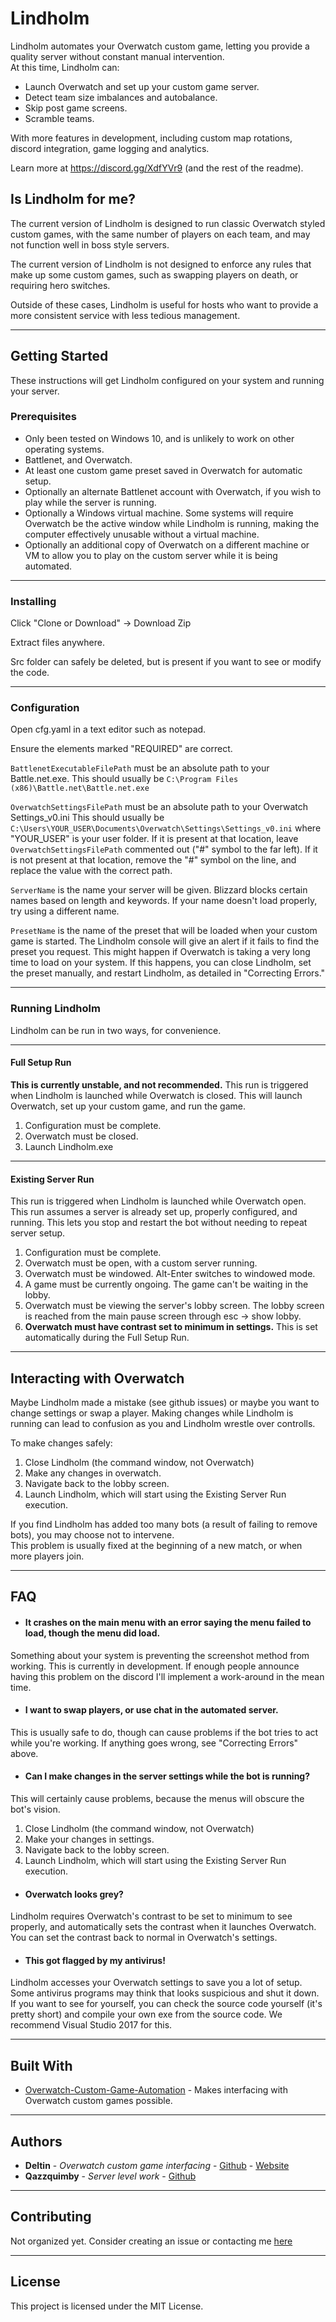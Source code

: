 # Lindholm

Lindholm automates your Overwatch custom game, letting you provide a quality server without constant manual intervention.  
At this time, Lindholm can:
- Launch Overwatch and set up your custom game server.
- Detect team size imbalances and autobalance.
- Skip post game screens.
- Scramble teams.  

With more features in development, including custom map rotations, discord integration, game logging and analytics.

Learn more at https://discord.gg/XdfYVr9 (and the rest of the readme).

## Is Lindholm for me?

The current version of Lindholm is designed to run classic Overwatch styled custom games, with the same number of players on each team, and may not function well in boss style servers.  

The current version of Lindholm is not designed to enforce any rules that make up some custom games, such as swapping players on death, or requiring hero switches.  

Outside of these cases, Lindholm is useful for hosts who want to provide a more consistent service with less tedious management.

---
## Getting Started

These instructions will get Lindholm configured on your system and running your server.

### Prerequisites

- Only been tested on Windows 10, and is unlikely to work on other operating systems.
- Battlenet, and Overwatch.
- At least one custom game preset saved in Overwatch for automatic setup.
- Optionally an alternate Battlenet account with Overwatch, if you wish to play while the server is running.
- Optionally a Windows virtual machine. Some systems will require Overwatch be the active window while Lindholm is running, making the computer effectively unusable without a virtual machine.  
- Optionally an additional copy of Overwatch on a different machine or VM to allow you to play on the custom server while it is being automated.
 
---
### Installing

Click "Clone or Download" -> Download Zip  

Extract files anywhere.

Src folder can safely be deleted, but is present if you want to see or modify the code.

---
### Configuration

Open cfg.yaml in a text editor such as notepad.

Ensure the elements marked "REQUIRED" are correct.

```BattlenetExecutableFilePath``` must be an absolute path to your Battle.net.exe.
This should usually be ```C:\Program Files (x86)\Battle.net\Battle.net.exe```

```OverwatchSettingsFilePath``` must be an absolute path to your Overwatch Settings_v0.ini
This should usually be ```C:\Users\YOUR_USER\Documents\Overwatch\Settings\Settings_v0.ini``` where "YOUR_USER" is your user folder.
If it is present at that location, leave ```OverwatchSettingsFilePath``` commented out ("#" symbol to the far left).
If it is not present at that location, remove the "#" symbol on the line, and replace the value with the correct path.

```ServerName``` is the name your server will be given. 
Blizzard blocks certain names based on length and keywords. If your name doesn't load properly, try using a different name.

```PresetName``` is the name of the preset that will be loaded when your custom game is started.
The Lindholm console will give an alert if it fails to find the preset you request. This might happen if Overwatch is taking a very long time to load on your system. If this happens, you can close Lindholm, set the preset manually, and restart Lindholm, as detailed in "Correcting Errors."

---
### Running Lindholm

Lindholm can be run in two ways, for convenience.

---
#### Full Setup Run

**This is currently unstable, and not recommended.**
This run is triggered when Lindholm is launched while Overwatch is closed.
This will launch Overwatch, set up your custom game, and run the game.
1. Configuration must be complete.  
2. Overwatch must be closed.  
3. Launch Lindholm.exe

---
#### Existing Server Run

This run is triggered when Lindholm is launched while Overwatch open.
This run assumes a server is already set up, properly configured, and running.
This lets you stop and restart the bot without needing to repeat server setup.

1. Configuration must be complete.
2. Overwatch must be open, with a custom server running.
2. Overwatch must be windowed. Alt-Enter switches to windowed mode.
2. A game must be currently ongoing. The game can't be waiting in the lobby.
3. Overwatch must be viewing the server's lobby screen. The lobby screen is reached from the main pause screen through esc -> show lobby.
3. **Overwatch must have contrast set to minimum in settings.** This is set automatically during the Full Setup Run.

---
## Interacting with Overwatch

Maybe Lindholm made a mistake (see github issues) or maybe you want to change settings or swap a player.
Making changes while Lindholm is running can lead to confusion as you and Lindholm wrestle over controlls. 

To make changes safely:
1. Close Lindholm (the command window, not Overwatch)
2. Make any changes in overwatch.
3. Navigate back to the lobby screen.
4. Launch Lindholm, which will start using the Existing Server Run execution.

If you find Lindholm has added too many bots (a result of failing to remove bots), you may choose not to intervene.  
This problem is usually fixed at the beginning of a new match, or when more players join.

---
## FAQ

- #### It crashes on the main menu with an error saying the menu failed to load, though the menu did load.
Something about your system is preventing the screenshot method from working. This is currently in development. If enough people announce having this problem on the discord I'll implement a work-around in the mean time.

- #### I want to swap players, or use chat in the automated server.
This is usually safe to do, though can cause problems if the bot tries to act while you're working. If anything goes wrong, see "Correcting Errors" above.

- #### Can I make changes in the server settings while the bot is running?
This will certainly cause problems, because the menus will obscure the bot's vision. 
1. Close Lindholm (the command window, not Overwatch)
2. Make your changes in settings.
3. Navigate back to the lobby screen.
4. Launch Lindholm, which will start using the Existing Server Run execution.

- #### Overwatch looks grey?  
Lindholm requires Overwatch's contrast to be set to minimum to see properly, and automatically sets the contrast when it launches Overwatch.  
You can set the contrast back to normal in Overwatch's settings.

- #### This got flagged by my antivirus!
Lindholm accesses your Overwatch settings to save you a lot of setup. Some antivirus programs may think that looks suspicious and shut it down. If you want to see for yourself, you can check the source code yourself (it's pretty short) and compile your own exe from the source code. We recommend Visual Studio 2017 for this.

---
## Built With

* [Overwatch-Custom-Game-Automation](https://github.com/ItsDeltin/Overwatch-Custom-Game-Automation) - Makes interfacing with Overwatch custom games possible.

---
## Authors

* **Deltin** - *Overwatch custom game interfacing* - [Github](https://github.com/ItsDeltin) - [Website](https://www.abyxa.net/)
* **Qazzquimby** - *Server level work* - [Github](https://github.com/Qazzquimby)

---
## Contributing

Not organized yet. Consider creating an issue or contacting me [here](https://discord.gg/XdfYVr9)

---
## License

This project is licensed under the MIT License.
